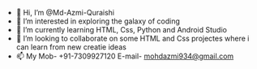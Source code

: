 - 👋 Hi, I’m @Md-Azmi-Quraishi
- 👀 I’m interested in exploring the galaxy of coding
- 🌱 I’m currently learning HTML, Css, Python and Android Studio
- 💞️ I’m looking to collaborate on some HTML and Css projectes where i can learn from new creatie ideas
- 📫 My Mob- +91-7309927120 E-mail- mohdazmi934@gmail.com

<!---
Md-Azmi-Quraishi/Md-Azmi-Quraishi is a ✨ special ✨ repository because its `README.md` (this file) appears on your GitHub profile.
You can click the Preview link to take a look at your changes.
--->
